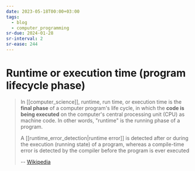 ```yaml
---
date: 2023-05-18T00:00+03:00
tags:
  - blog
  - computer_programming
sr-due: 2024-01-28
sr-interval: 2
sr-ease: 244
---
```


# Runtime or execution time (program lifecycle phase)

> In [[computer_science]], runtime, run time, or execution time is the **final
> phase** of a computer program's life cycle, in which the **code is being
> executed** on the computer's central processing unit (CPU) as machine code. In
> other words, "runtime" is the running phase of a program.
>
> A [[runtime_error_detection|runtime error]] is detected after or during the
> execution (running state) of a program, whereas a compile-time error is
> detected by the compiler before the program is ever executed
>
> --
> [Wikipedia](https://en.wikipedia.org/wiki/Runtime_\(program_lifecycle_phase\))
